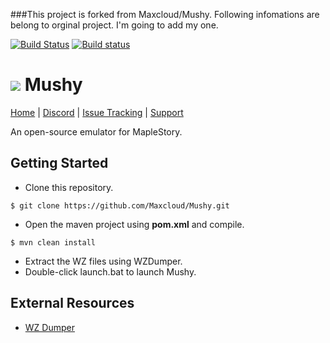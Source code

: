 ###This project is forked from Maxcloud/Mushy. Following infomations are belong to orginal project. I'm going to add my one.

[![Build Status](https://travis-ci.org/Maxcloud/Mushy.svg?branch=master)](https://travis-ci.org/Maxcloud/Mushy) [![Build status](https://ci.appveyor.com/api/projects/status/6x4bd69hpfy95cp9/branch/master?svg=true)](https://ci.appveyor.com/project/Maxcloud/mushy/branch/master)
# ![](http://i66.tinypic.com/108bujq.png) Mushy
[Home](https://github.com/Maxcloud/Mushy) | [Discord](https://discord.gg/9nv3GPQ) | [Issue Tracking](https://github.com/Maxcloud/Mushy/issues) | [Support](http://forum.ragezone.com/f566/)

An open-source emulator for MapleStory.

## Getting Started
 * Clone this repository.
 ``` 
 $ git clone https://github.com/Maxcloud/Mushy.git
 ```
 
 * Open the maven project using **pom.xml** and compile.
 ```
 $ mvn clean install
 ```
 * Extract the WZ files using WZDumper.
 * Double-click launch.bat to launch Mushy.

## External Resources
 * [WZ Dumper](http://forum.ragezone.com/f921/wz-dumper-665433/)
